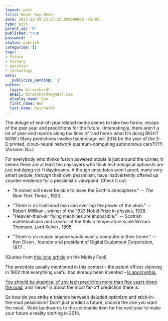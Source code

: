 ```yaml
---
layout: post
title: Never Say Never
date: 2013-12-29 23:37:22.000000000 -08:00
type: post
parent_id: '0'
published: true
password: ''
status: publish
categories: []
tags:
- Future
- history
- optimism
- technology
meta:
  _publicize_pending: '1'
author:
  login: bzreinhardt
  email: bzreinhardt@gmail.com
  display_name: Ben
  first_name: Ben
  last_name: Reinhardt
---
```

<p>The deluge of end-of-year related media seems to take two forms: recaps of the past year and predictions for the future. (Interestingly, there aren’t a lot of year-end reports along the lines of ‘and here’s what I’m doing RIGHT NOW’) Many predictions involve technology: will 2014 be the year of the 3-D printed, cloud-neural network quantum-computing autonomous cars?!?!?! (Answer: No.)</p>
<p>For everybody who thinks fusion powered utopia is just around the corner, it seems there are at least ten naysayers who think technological optimists are just indulging sci-fi daydreams. Although anecdotes aren’t proof, many very smart people, through their own pessimism, have inadvertently offered up counter-evidence for a pessimistic viewpoint. Check it out:</p>
<ul>
<li>"A rocket will never be able to leave the Earth's atmosphere." -- <i>The New York Times</i> , 1920.</li>
</ul>
<ul>
<li>"There is no likelihood man can ever tap the power of the atom." -- Robert Millikan , winner of the 1923 Nobel Prize in physics, 1928.</li>
<li>"Heavier-than-air flying machines are impossible."  -- Scottish mathematician and creator of the Kelvin temperature scale William Thomson, Lord Kelvin , 1895.</li>
</ul>
<ul>
<li>"There is no reason anyone would want a computer in their home." -- Ken Olsen , founder and president of Digital Equipment Corporation, 1977 .</li>
</ul>
<p>(Quotes from <a href="http://www.fool.com/investing/general/2013/12/23/the-shape-of-the-future-how-to-help-tomorrows-chil.aspx" target="_blank">this long article</a> on the Motley Fool) </p>
<p>The anecdote usually mentioned in this context - the patent officer claiming in 1902 that everything useful had already been invented - <a href="http://en.wikipedia.org/wiki/Charles_Holland_Duell" target="_blank">is apocryphal.</a></p>
<p><a href="http://benjaminreinhardt.wordpress.com/2013/10/15/fragile-five/" target="_blank">You should be skeptical of any tech prediction more than five years down the road</a>, and ‘never’ is about the most far-off prediction there is.</p>
<p>So how do you strike a balance between deluded optimism and stick-in-the-mud pessimism? Don’t just predict a future, choose the one you want the most.  Work backwards to the actionable item for the next year to make your future a reality starting in 2014.</p>
